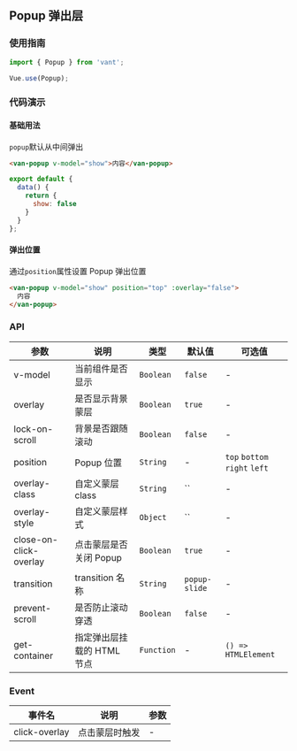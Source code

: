 ## Popup 弹出层

### 使用指南
``` javascript
import { Popup } from 'vant';

Vue.use(Popup);
```

### 代码演示

#### 基础用法
`popup`默认从中间弹出

```html
<van-popup v-model="show">内容</van-popup>
```

```javascript
export default {
  data() {
    return {
      show: false
    }
  }
};
```

#### 弹出位置
通过`position`属性设置 Popup 弹出位置

```html
<van-popup v-model="show" position="top" :overlay="false">
  内容
</van-popup>
```

### API

| 参数 | 说明 | 类型 | 默认值 | 可选值 |
|-----------|-----------|-----------|-------------|-------------|
| v-model | 当前组件是否显示 | `Boolean` | `false` | - |
| overlay | 是否显示背景蒙层 | `Boolean` | `true` | - |
| lock-on-scroll | 背景是否跟随滚动 | `Boolean` | `false` | - |
| position | Popup 位置 | `String` | - | `top` `bottom` `right` `left` |
| overlay-class | 自定义蒙层 class | `String` | `` | - |
| overlay-style | 自定义蒙层样式 | `Object` | `` | - |
| close-on-click-overlay | 点击蒙层是否关闭 Popup | `Boolean` | `true` | - |
| transition | transition 名称 | `String` | `popup-slide` | - |
| prevent-scroll | 是否防止滚动穿透 | `Boolean` | `false` | - |
| get-container | 指定弹出层挂载的 HTML 节点 | `Function` | - | `() => HTMLElement` |

### Event

| 事件名 | 说明 | 参数 |
|-----------|-----------|-----------|
| click-overlay | 点击蒙层时触发 | - |
